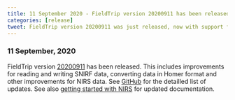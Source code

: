 ```yaml
---
title: 11 September 2020 - FieldTrip version 20200911 has been released
categories: [release]
tweet: FieldTrip version 20200911 was just released, now with support for SNIRF and other NIRS improvements. See http://www.fieldtriptoolbox.org/#11-september-2020
---
```


### 11 September, 2020

FieldTrip version [20200911](http://github.com/fieldtrip/fieldtrip/releases/tag/20200911) has been released. This includes improvements for reading and writing SNIRF data, converting data in Homer format and other improvements for NIRS data. See [GitHub](https://github.com/fieldtrip/fieldtrip/compare/20200831...20200911) for the detailled list of updates. See also [getting started with NIRS](/getting_started/#getting-started-with-nirs-data) for updated documentation.
